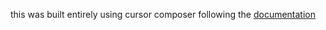 this was built entirely using cursor composer following the [documentation](https://modelcontextprotocol.io/tutorials/building-mcp-with-llms)